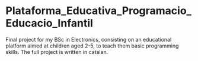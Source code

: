 # Plataforma_Educativa_Programacio_Educacio_Infantil
Final project for my BSc in Electronics, consisting on an educational platform aimed at children aged 2-5, to teach them basic programming skills. The full project is written in catalan. 
